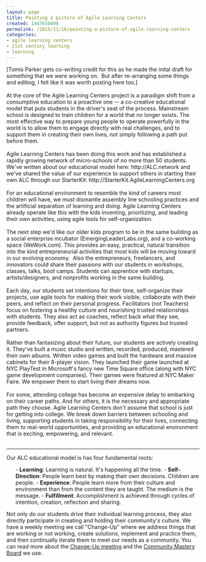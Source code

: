 ```yaml
---
layout: page
title: Painting a picture of Agile Learning Centers
created: 1447650498
permalink: /2015/11/16/painting-a-picture-of-agile-learning-centers
categories:
- agile learning centers
- 21st century learning
- learning
---
```

<div>[Tomis Parker gets co-writing credit for this as he made the inital draft for something that we were working on. &nbsp;But after re-arranging some things and editing, I felt like it was worth posting here too.]</div><div>&nbsp;</div><div>At the core of the Agile Learning Centers project is a paradigm shift from a consumptive education to a proactive one -- a co-creative educational model that puts students in the driver's seat of the process. Mainstream school is designed to train children for a world that no longer exists. The most effective way to prepare young people to operate powerfully in the world is to allow them to engage directly with real challenges, and to support them in creating their own lives, not simply following a path put before them.&nbsp;</div><div>&nbsp;</div><div>Agile Learning Centers has been doing this work and has established a rapidly growing network of micro-schools of no more than 50 students. We've written about our educational model here: http://ALC.network and we've shared the value of our experience to support others in starting their own ALC through our StarterKit: http://StarterKit.AgileLearningCenters.org</div><div>&nbsp;</div><div>For an educational environment to resemble the kind of careers most children will have, we must dismantle assembly line schooling practices and the artificial separation of learning and doing. Agile Learning Centers already operate like this with the kids inventing, prioritizing, and leading their own activities, using agile tools for self-organization.&nbsp;</div><div>&nbsp;</div><div>The next step we'd like our older kids program to be in the same building as a social enterprise incubator (EmergingLeaderLabs.org), and a co-working space (WeWork.com). This provides an easy, practical, natural transition into the kind entrepreneurial activities that most kids will be moving toward in our evolving economy. &nbsp;Also the entrepreneurs, freelancers, and innovators could share their passions with our students in workshops, classes, talks, boot camps. Students can apprentice with startups, artists/designers, and nonprofits working in the same building.&nbsp;</div><div>&nbsp;</div><div>Each day, our students set intentions for their time, self-organize their projects, use agile tools for making their work visible, collaborate with their peers, and reflect on their personal progress. Facilitators (not Teachers) focus on fostering a healthy culture and nourishing trusted relationships with students. They also act as coaches, reflect back what they see, provide feedback, offer support, but not as authority figures but trusted partners.</div><div>&nbsp;</div><div>Rather than fantasizing about their future, our students are actively creating it. They've built a music studio and written, recorded, produced, mastered their own albums. Written video games and built the hardware and massive cabinets for their 8-player vision. They launched their game launched at NYC PlayTest in Microsoft's fancy new Time Square office (along with NYC game development companies). Their games were featured at NYC Maker Faire. We empower them to start living their dreams now. &nbsp;</div><div>&nbsp;</div><div>For some, attending college has become an expensive delay to embarking on their career paths. And for others, it is the necessary and appropriate path they choose. Agile Learning Centers don't assume that school is just for getting into college. We break down barriers between schooling and living, supporting students in taking responsibility for their lives, connecting them to real-world opportunities, and providing an educational environment that is exciting, empowering, and relevant.&nbsp;</div><div>&nbsp;</div><div><hr></div><div>
Our ALC educational model is has four fundamental roots:
<ol>
- <strong>Learning</strong>: Learning is natural. It's happening all the time.
- <strong>Self-Direction</strong>: People learn best by making their own decisions. Children are people.
- <strong>Experience</strong>: People learn more from their culture and environment than from the content they are taught. The medium is the message.
- <strong>Fulfillment</strong>: Accomplishment is achieved through cycles of intention, creation, reflection and sharing.</ol>
Not only do our students drive their individual learning process, they also directly participate in creating and holding their community's culture. We have a weekly meeting we call "Change-Up" where we address things that are working or not working, create solutions, implement and practice them, and then continually iterate them to meet our needs as a community. You can read more about the <a href="http://everett.agilelearningcenters.org/2015/03/19/alce-tools-change-up-meeting/">Change-Up meeting</a> and the <a href="http://tomis.agilelearningcenters.org/2015/11/02/scaling-trust-a-%E2%88%86-up-to-change-up/">Community Mastery Board</a> we use.
</div>
